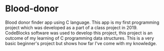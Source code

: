 # Blood-donor
Blood donor finder app using C language. This app is my first programming project which was developed as a part of a class project in 2019. CodeBlocks software was used to develop this project, this project is an outcome of my learning of C programming data structures. This is a very basic beginner's project but shows how far I've come with my knowledge. 
